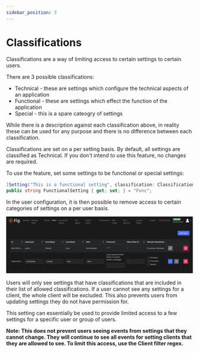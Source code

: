 ```yaml
---
sidebar_position: 3
---
```


# Classifications

Classifications are a way of limiting access to certain settings to certain users.

There are 3 possible classifications:

- Technical - these are settings which configure the technical aspects of an application
- Functional - these are settings which effect the function of the application
- Special - this is a spare cateogry of settings

While there is a description against each classification above, in reality these can be used for any purpose and there is no difference between each classification.

Classifications are set on a per setting basis. By default, all settings are classified as Technical. If you don't intend to use this feature, no changes are required.

To use the feature, set some settings to be functional or special settings:

```csharp
[Setting("This is a functional setting", classification: Classification.Functional)]
public string FunctionalSetting { get; set; } = "Func";
```

In the user configuration, it is then possible to remove access to certain categories of settings on a per user basis.

![classifications](./img/users-with-classifications.png)

Users will only see settings that have classifications that are included in their list of allowed classifications. If a user cannot see any settings for a client, the whole client will be excluded. This also prevents users from updating settings they do not have permission for.

This setting can essentially be used to provide limited access to a few settings for a specific user or group of users.

**Note: This does not prevent users seeing events from settings that they cannot change. They will continue to see all events for setting clients that they are allowed to see. To limit this access, use the Client filter regex.**